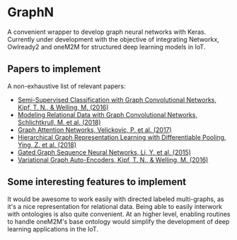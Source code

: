 # GraphN

A convenient wrapper to develop graph neural networks with Keras. Currently under development with the objective of
integrating Networkx, Owlready2 and oneM2M for structured deep learning models in IoT. 

## Papers to implement

A non-exhaustive list of relevant papers: 

* [Semi-Supervised Classification with Graph Convolutional Networks, Kipf, T. N., & Welling, M. (2016)](https://arxiv.org/abs/1609.02907)
* [Modeling Relational Data with Graph Convolutional Networks, Schlichtkrull, M. et al. (2018)](https://arxiv.org/abs/1703.06103)
* [Graph Attention Networks, Velickovic, P. et al. (2017)](https://arxiv.org/abs/1710.10903)
* [Hierarchical Graph Representation Learning with Differentiable Pooling, Ying, Z. et al. (2018)](https://arxiv.org/abs/1806.08804)
* [Gated Graph Sequence Neural Networks, Li, Y. et al. (2015)](https://arxiv.org/abs/1511.05493)
* [Variational Graph Auto-Encoders, Kipf, T. N., & Welling, M. (2016)](https://arxiv.org/abs/1611.07308)

## Some interesting features to implement

It would be awesome to work easily with directed labeled multi-graphs, as it's a nice representation for relational data. 
Being able to easily interwork with ontologies is also quite convenient. At an higher level, enabling routines to handle 
oneM2M's base ontology would simplify the development of deep learning applications in the IoT.   
